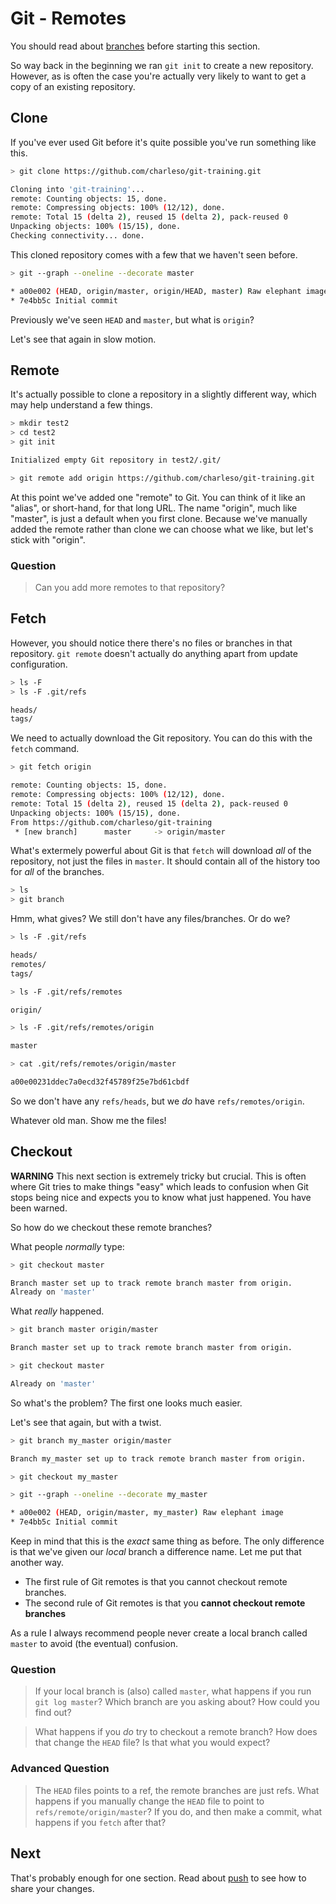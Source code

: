 Git - Remotes
=============

You should read about [branches](branches.md) before starting this section.

So way back in the beginning we ran `git init` to create a
new repository.
However, as is often the case you're actually very likely
to want to get a copy of an existing repository.


Clone
-----

If you've ever used Git before it's quite possible you've run something like this.

```sh
> git clone https://github.com/charleso/git-training.git

Cloning into 'git-training'...
remote: Counting objects: 15, done.
remote: Compressing objects: 100% (12/12), done.
remote: Total 15 (delta 2), reused 15 (delta 2), pack-reused 0
Unpacking objects: 100% (15/15), done.
Checking connectivity... done.
```

This cloned repository comes with a few that we haven't seen before.

```sh
> git --graph --oneline --decorate master

* a00e002 (HEAD, origin/master, origin/HEAD, master) Raw elephant image
* 7e4bb5c Initial commit
```

Previously we've seen `HEAD` and `master`, but what is `origin`?

Let's see that again in slow motion.


Remote
------

It's actually possible to clone a repository in a slightly different way,
which may help understand a few things.

```sh
> mkdir test2
> cd test2
> git init

Initialized empty Git repository in test2/.git/

> git remote add origin https://github.com/charleso/git-training.git
```

At this point we've added one "remote" to Git.
You can think of it like an "alias", or short-hand, for that long URL.
The name "origin", much like "master", is just a default when you
first clone. Because we've manually added the remote rather
than clone we can choose what we like, but let's stick with "origin".


### Question

> Can you add more remotes to that repository?


Fetch
-----

However, you should notice there there's no files or branches in that repository.
`git remote` doesn't actually do anything apart from update configuration.

```sh
> ls -F
> ls -F .git/refs

heads/
tags/
```

We need to actually download the Git repository. You can do this with the `fetch` command.

```sh
> git fetch origin

remote: Counting objects: 15, done.
remote: Compressing objects: 100% (12/12), done.
remote: Total 15 (delta 2), reused 15 (delta 2), pack-reused 0
Unpacking objects: 100% (15/15), done.
From https://github.com/charleso/git-training
 * [new branch]      master     -> origin/master
```

What's extermely powerful about Git is that `fetch` will download _all_ of the repository,
not just the files in `master`. It should contain all of the history too for _all_ of
the branches.

```sh
> ls
> git branch
```

Hmm, what gives? We still don't have any files/branches. Or do we?

```sh
> ls -F .git/refs

heads/
remotes/
tags/

> ls -F .git/refs/remotes

origin/

> ls -F .git/refs/remotes/origin

master

> cat .git/refs/remotes/origin/master

a00e00231ddec7a0ecd32f45789f25e7bd61cbdf
```

So we don't have any `refs/heads`, but we _do_ have `refs/remotes/origin`.

Whatever old man. Show me the files!


Checkout
--------

**WARNING** This next section is extremely tricky but crucial.
This is often where Git tries to make things "easy" which leads to confusion when
Git stops being nice and expects you to know what just happened.
You have been warned.

So how do we checkout these remote branches?

What people _normally_ type:

```sh
> git checkout master

Branch master set up to track remote branch master from origin.
Already on 'master'
```

What _really_ happened.

```sh
> git branch master origin/master

Branch master set up to track remote branch master from origin.

> git checkout master

Already on 'master'
```

So what's the problem? The first one looks much easier.

Let's see that again, but with a twist.

```sh
> git branch my_master origin/master

Branch my_master set up to track remote branch master from origin.

> git checkout my_master

> git --graph --oneline --decorate my_master

* a00e002 (HEAD, origin/master, my_master) Raw elephant image
* 7e4bb5c Initial commit
```

Keep in mind that this is the _exact_ same thing as before.
The only difference is that we've given our _local_ branch a difference name.
Let me put that another way.

- The first rule of Git remotes is that
  you cannot checkout remote branches.
- The second rule of Git remotes is that
  you **cannot checkout remote branches**

As a rule I always recommend people never create a local branch called `master`
to avoid (the eventual) confusion.


### Question

> If your local branch is (also) called `master`, what happens if you run `git log master`?
> Which branch are you asking about?
> How could you find out?

> What happens if you _do_ try to checkout a remote branch?
> How does that change the `HEAD` file?
> Is that what you would expect?


### Advanced Question

> The `HEAD` files points to a ref, the remote branches are just refs.
> What happens if you manually change the `HEAD` file to point to `refs/remote/origin/master`?
> If you do, and then make a commit, what happens if you `fetch` after that?


Next
----

That's probably enough for one section.
Read about [push](push.md) to see how to share your changes.
